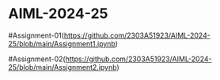 # AIML-2024-25

#Assignment-01(https://github.com/2303A51923/AIML-2024-25/blob/main/Assignment1.ipynb)

#Assignment-02(https://github.com/2303A51923/AIML-2024-25/blob/main/Assignment2.ipynb)

